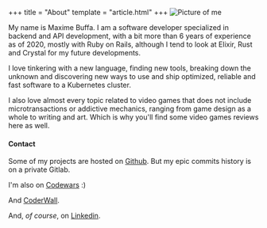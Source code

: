 +++
title = "About"
template = "article.html"
+++
![Picture of me](/assets/me.webp#cropped ":wave:")

My name is Maxime Buffa. I am a software developer specialized in backend and API development, with a bit more than 6 years of experience as of 2020, mostly with Ruby on Rails, although I tend to look at Elixir, Rust and Crystal for my future developments.

I love tinkering with a new language, finding new tools, breaking down the unknown and discovering new ways to use and ship optimized, reliable and fast software to a Kubernetes cluster.

I also love almost every topic related to video games that does not include microtransactions or addictive mechanics, ranging from game design as a whole to writing and art. Which is why you'll find some video games reviews here as well.

#### Contact
Some of my projects are hosted on [Github][0]. But my epic commits history is on a private Gitlab.

I'm also on [Codewars][1] :)

And [CoderWall][2].

And, *of course*, on [Linkedin][99].

[0]: https://github.com/mbuffa
[1]: https://www.codewars.com/users/mbuffa
[2]: https://coderwall.com/Minkihn
[99]: https://www.linkedin.com/in/maxime-buffa-40a39b86/
